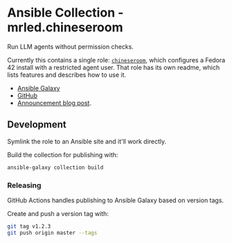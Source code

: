 # Ansible Collection - mrled.chineseroom

Run LLM agents without permission checks.

<!--Use absolute links here because the same readme is shown on Ansible Galaxy and GitHub-->

Currently this contains a single role:
[`chineseroom`](https://github.com/mrled/ansible-collection-chineseroom/tree/master/roles/chineseroom),
which configures a Fedora 42 install with a restricted agent user.
That role has its own readme, which lists features and describes how to use it.

* [Ansible Galaxy](https://galaxy.ansible.com/ui/repo/published/mrled/chineseroom/)
* [GitHub](https://github.com/mrled/ansible-collection-chineseroom)
* [Announcement blog post](https://me.micahrl.com/blog/claude-code-chinese-room/).

## Development

Symlink the role to an Ansible site and it'll work directly.

Build the collection for publishing with:

```sh
ansible-galaxy collection build
```

### Releasing

GitHub Actions handles publishing to Ansible Galaxy based on version tags.

Create and push a version tag with:

```sh
git tag v1.2.3
git push origin master --tags
```
